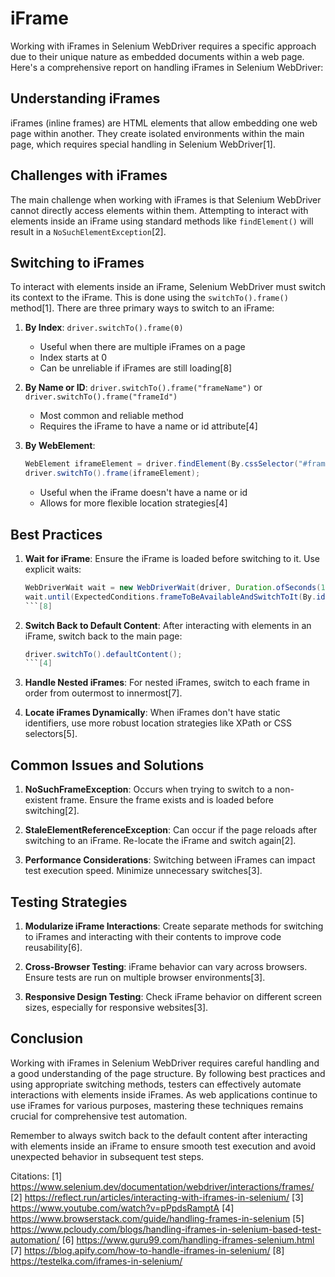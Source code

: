 # iFrame
Working with iFrames in Selenium WebDriver requires a specific approach due to their unique nature as embedded documents within a web page. Here's a comprehensive report on handling iFrames in Selenium WebDriver:

## Understanding iFrames

iFrames (inline frames) are HTML elements that allow embedding one web page within another. They create isolated environments within the main page, which requires special handling in Selenium WebDriver[1].

## Challenges with iFrames

The main challenge when working with iFrames is that Selenium WebDriver cannot directly access elements within them. Attempting to interact with elements inside an iFrame using standard methods like `findElement()` will result in a `NoSuchElementException`[2].

## Switching to iFrames

To interact with elements inside an iFrame, Selenium WebDriver must switch its context to the iFrame. This is done using the `switchTo().frame()` method[1]. There are three primary ways to switch to an iFrame:

1. **By Index**: `driver.switchTo().frame(0)`
    - Useful when there are multiple iFrames on a page
    - Index starts at 0
    - Can be unreliable if iFrames are still loading[8]

2. **By Name or ID**: `driver.switchTo().frame("frameName")` or `driver.switchTo().frame("frameId")`
    - Most common and reliable method
    - Requires the iFrame to have a name or id attribute[4]

3. **By WebElement**:
   ```java
   WebElement iframeElement = driver.findElement(By.cssSelector("#frameId"));
   driver.switchTo().frame(iframeElement);
   ```
    - Useful when the iFrame doesn't have a name or id
    - Allows for more flexible location strategies[4]

## Best Practices

1. **Wait for iFrame**: Ensure the iFrame is loaded before switching to it. Use explicit waits:
   ```java
   WebDriverWait wait = new WebDriverWait(driver, Duration.ofSeconds(10));
   wait.until(ExpectedConditions.frameToBeAvailableAndSwitchToIt(By.id("frameId")));
   ```[8]

2. **Switch Back to Default Content**: After interacting with elements in an iFrame, switch back to the main page:
   ```java
   driver.switchTo().defaultContent();
   ```[4]

3. **Handle Nested iFrames**: For nested iFrames, switch to each frame in order from outermost to innermost[7].

4. **Locate iFrames Dynamically**: When iFrames don't have static identifiers, use more robust location strategies like XPath or CSS selectors[5].

## Common Issues and Solutions

1. **NoSuchFrameException**: Occurs when trying to switch to a non-existent frame. Ensure the frame exists and is loaded before switching[2].

2. **StaleElementReferenceException**: Can occur if the page reloads after switching to an iFrame. Re-locate the iFrame and switch again[2].

3. **Performance Considerations**: Switching between iFrames can impact test execution speed. Minimize unnecessary switches[3].

## Testing Strategies

1. **Modularize iFrame Interactions**: Create separate methods for switching to iFrames and interacting with their contents to improve code reusability[6].

2. **Cross-Browser Testing**: iFrame behavior can vary across browsers. Ensure tests are run on multiple browser environments[3].

3. **Responsive Design Testing**: Check iFrame behavior on different screen sizes, especially for responsive websites[3].

## Conclusion

Working with iFrames in Selenium WebDriver requires careful handling and a good understanding of the page structure. By following best practices and using appropriate switching methods, testers can effectively automate interactions with elements inside iFrames. As web applications continue to use iFrames for various purposes, mastering these techniques remains crucial for comprehensive test automation.

Remember to always switch back to the default content after interacting with elements inside an iFrame to ensure smooth test execution and avoid unexpected behavior in subsequent test steps.

Citations:
[1] https://www.selenium.dev/documentation/webdriver/interactions/frames/
[2] https://reflect.run/articles/interacting-with-iframes-in-selenium/
[3] https://www.youtube.com/watch?v=pPpdsRamptA
[4] https://www.browserstack.com/guide/handling-frames-in-selenium
[5] https://www.pcloudy.com/blogs/handling-iframes-in-selenium-based-test-automation/
[6] https://www.guru99.com/handling-iframes-selenium.html
[7] https://blog.apify.com/how-to-handle-iframes-in-selenium/
[8] https://testelka.com/iframes-in-selenium/